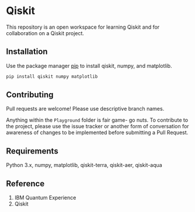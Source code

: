 # Qiskit

This repository is an open workspace for learning Qiskit and for collaboration on a Qiskit project.

## Installation

Use the package manager [pip](https://pip.pypa.io/en/stable/) to install qiskit, numpy, and matplotlib.

```bash
pip install qiskit numpy matplotlib
```

## Contributing
Pull requests are welcome! Please use descriptive branch names.

Anything within the `Playground` folder is fair game- go nuts. To contribute to the project, please use the issue tracker or another form of conversation for awareness of changes to be implemented before submitting a Pull Request.

## Requirements
Python 3.x, numpy, matplotlib, qiskit-terra, qiskit-aer, qiskit-aqua

## Reference
1. IBM Quantum Experience
3. Qiskit